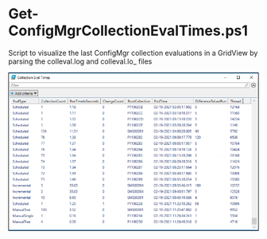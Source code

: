 # Get-ConfigMgrCollectionEvalTimes.ps1
Script to visualize the last ConfigMgr collection evaluations in a GridView by parsing the colleval.log and colleval.lo_ files

![Get-ConfigMgrCollectionEvalTimes](/Collections/Get-ConfigMgrCollectionEvalTimes.png)